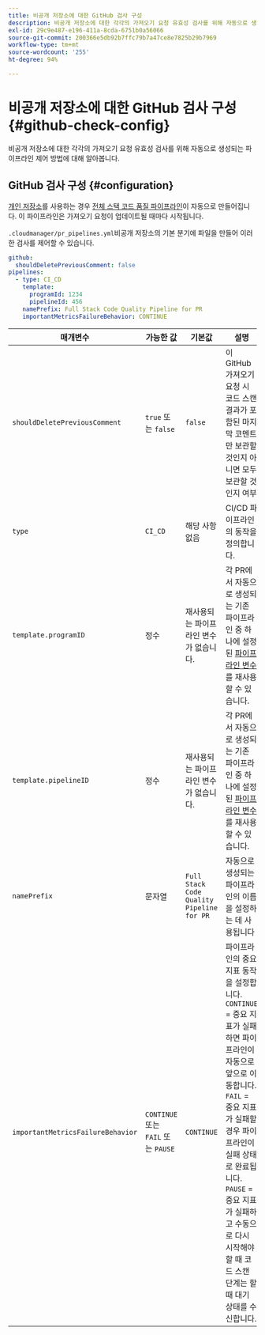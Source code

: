 ```yaml
---
title: 비공개 저장소에 대한 GitHub 검사 구성
description: 비공개 저장소에 대한 각각의 가져오기 요청 유효성 검사를 위해 자동으로 생성되는 파이프라인 제어 방법에 대해 알아봅니다.
exl-id: 29c9e487-e196-411a-8cda-6751b0a56066
source-git-commit: 200366e5db92b7ffc79b7a47ce8e7825b29b7969
workflow-type: tm+mt
source-wordcount: '255'
ht-degree: 94%

---
```


# 비공개 저장소에 대한 GitHub 검사 구성 {#github-check-config}

비공개 저장소에 대한 각각의 가져오기 요청 유효성 검사를 위해 자동으로 생성되는 파이프라인 제어 방법에 대해 알아봅니다.

## GitHub 검사 구성 {#configuration}

[개인 저장소](private-repositories.md#using)를 사용하는 경우 [전체 스택 코드 품질 파이프라인](/help/overview/ci-cd-pipelines.md)이 자동으로 만들어집니다. 이 파이프라인은 가져오기 요청이 업데이트될 때마다 시작됩니다.

`.cloudmanager/pr_pipelines.yml`비공개 저장소의 기본 분기에 파일을 만들어 이러한 검사를 제어할 수 있습니다.

```yaml
github:
  shouldDeletePreviousComment: false
pipelines:
  - type: CI_CD
    template:
      programId: 1234
      pipelineId: 456
    namePrefix: Full Stack Code Quality Pipeline for PR 
    importantMetricsFailureBehavior: CONTINUE
```

| 매개변수 | 가능한 값 | 기본값 | 설명 |
|---|---|---|---|
| `shouldDeletePreviousComment` | `true` 또는 `false` | `false` | 이 GitHub 가져오기 요청 시 코드 스캔 결과가 포함된 마지막 코멘트만 보관할 것인지 아니면 모두 보관할 것인지 여부 |
| `type` | `CI_CD` | 해당 사항 없음 | CI/CD 파이프라인의 동작을 정의합니다. |
| `template.programID` | 정수 | 재사용되는 파이프라인 변수가 없습니다. | 각 PR에서 자동으로 생성되는 기존 파이프라인 중 하나에 설정된 [파이프라인 변수](/help/getting-started/build-environment.md#pipeline-variables)를 재사용할 수 있습니다. |
| `template.pipelineID` | 정수 | 재사용되는 파이프라인 변수가 없습니다. | 각 PR에서 자동으로 생성되는 기존 파이프라인 중 하나에 설정된 [파이프라인 변수](/help/getting-started/build-environment.md#pipeline-variables)를 재사용할 수 있습니다. |
| `namePrefix` | 문자열 | `Full Stack Code Quality Pipeline for PR` | 자동으로 생성되는 파이프라인의 이름을 설정하는 데 사용됩니다 |
| `importantMetricsFailureBehavior` | `CONTINUE` 또는 `FAIL` 또는 `PAUSE` | `CONTINUE` | 파이프라인의 중요 지표 동작을 설정합니다.<br>`CONTINUE` = 중요 지표가 실패하면 파이프라인이 자동으로 앞으로 이동합니다.<br>`FAIL` = 중요 지표가 실패할 경우 파이프라인이 실패 상태로 완료됩니다.<br>`PAUSE` = 중요 지표가 실패하고 수동으로 다시 시작해야 할 때 코드 스캔 단계는 할 때 대기 상태를 수신합니다. |
